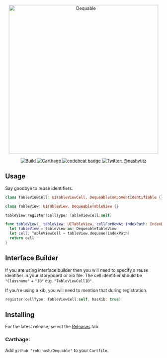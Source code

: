 <p align="center">
    <img src="Logo.png" width="480" max-width="90%" alt="Dequable" />
</p>

<p align="center">
    <a href="https://travis-ci.org/rob-nash/Dequable">
        <img src="https://travis-ci.org/rob-nash/Dequable.svg?branch=master" alt="Build" />
    </a>
    <a href="https://img.shields.io/badge/carthage-compatible-brightgreen.svg">
        <img src="https://img.shields.io/badge/carthage-compatible-brightgreen.svg" alt="Carthage"/>
    </a>
    <a href="https://codebeat.co/projects/github-com-rob-nash-dequable-master">
      <img alt="codebeat badge" src="https://codebeat.co/badges/e5078705-a2be-443b-b60f-1b61b2565758" />
    </a>
    <a href="https://twitter.com/nashytitz">
        <img src="https://img.shields.io/badge/contact-@nashytitz-blue.svg?style=flat" alt="Twitter: @nashytitz" />
    </a>
</p>

## Usage

Say goodbye to reuse identifiers.

```swift
class TableViewCell: UITableViewCell, DequeableComponentIdentifiable {}

class TableView: UITableView, DequeableTableView {}

tableView.register(cellType: TableViewCell.self)

func tableView(_ tableView: UITableView, cellForRowAt indexPath: IndexPath) -> UITableViewCell {
  let tableView = tableView as! DequeableTableView
  let cell: TableViewCell = tableView.dequeue(indexPath)
  return cell
}
```

## Interface Builder

If you are using interface builder then you will need to specify a reuse identifier in your storyboard or xib file. The cell identifier should be `"Classname"` + `"ID"` e.g. `"TableViewCellID".`

If you're using a xib, you will need to mention that during registration.

```swift
register(cellType: TableViewCell.self, hasXib: true)
```

## Installing

For the latest release, select the [Releases](https://github.com/rob-nash/Dequable/releases) tab.

### Carthage:

Add `github "rob-nash/Dequable"` to your `Cartfile`.
